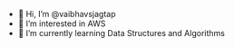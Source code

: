 - 👋 Hi, I’m @vaibhavsjagtap
- 👀 I’m interested in AWS 
- 🌱 I’m currently learning Data Structures and Algorithms

<!---
vaibhavsjagtap/vaibhavsjagtap is a ✨ special ✨ repository because its `README.md` (this file) appears on your GitHub profile.
You can click the Preview link to take a look at your changes.
--->
